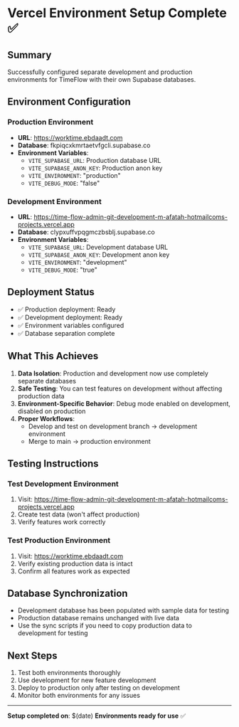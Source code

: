 # Vercel Environment Setup Complete ✅

## Summary
Successfully configured separate development and production environments for TimeFlow with their own Supabase databases.

## Environment Configuration

### Production Environment
- **URL**: https://worktime.ebdaadt.com
- **Database**: fkpiqcxkmrtaetvfgcli.supabase.co
- **Environment Variables**:
  - `VITE_SUPABASE_URL`: Production database URL
  - `VITE_SUPABASE_ANON_KEY`: Production anon key
  - `VITE_ENVIRONMENT`: "production"
  - `VITE_DEBUG_MODE`: "false"

### Development Environment  
- **URL**: https://time-flow-admin-git-development-m-afatah-hotmailcoms-projects.vercel.app
- **Database**: clypxuffvpqgmczbsblj.supabase.co
- **Environment Variables**:
  - `VITE_SUPABASE_URL`: Development database URL
  - `VITE_SUPABASE_ANON_KEY`: Development anon key
  - `VITE_ENVIRONMENT`: "development"
  - `VITE_DEBUG_MODE`: "true"

## Deployment Status
- ✅ Production deployment: Ready
- ✅ Development deployment: Ready
- ✅ Environment variables configured
- ✅ Database separation complete

## What This Achieves

1. **Data Isolation**: Production and development now use completely separate databases
2. **Safe Testing**: You can test features on development without affecting production data
3. **Environment-Specific Behavior**: Debug mode enabled on development, disabled on production
4. **Proper Workflows**: 
   - Develop and test on development branch → development environment
   - Merge to main → production environment

## Testing Instructions

### Test Development Environment
1. Visit: https://time-flow-admin-git-development-m-afatah-hotmailcoms-projects.vercel.app
2. Create test data (won't affect production)
3. Verify features work correctly

### Test Production Environment  
1. Visit: https://worktime.ebdaadt.com
2. Verify existing production data is intact
3. Confirm all features work as expected

## Database Synchronization
- Development database has been populated with sample data for testing
- Production database remains unchanged with live data
- Use the sync scripts if you need to copy production data to development for testing

## Next Steps
1. Test both environments thoroughly
2. Use development for new feature development
3. Deploy to production only after testing on development
4. Monitor both environments for any issues

---
**Setup completed on**: $(date)
**Environments ready for use** ✅ 